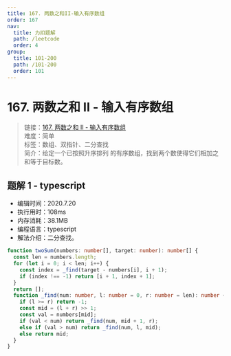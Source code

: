 ```yaml
---
title: 167. 两数之和II-输入有序数组
order: 167
nav:
  title: 力扣题解
  path: /leetcode
  order: 4
group:
  title: 101-200
  path: /101-200
  order: 101
---
```


# 167. 两数之和 II - 输入有序数组

> 链接：[167. 两数之和 II - 输入有序数组](https://leetcode-cn.com/problems/two-sum-ii-input-array-is-sorted/)  
> 难度：简单  
> 标签：数组、双指针、二分查找  
> 简介：给定一个已按照升序排列 的有序数组，找到两个数使得它们相加之和等于目标数。

## 题解 1 - typescript

- 编辑时间：2020.7.20
- 执行用时：108ms
- 内存消耗：38.1MB
- 编程语言：typescript
- 解法介绍：二分查找。

```typescript
function twoSum(numbers: number[], target: number): number[] {
  const len = numbers.length;
  for (let i = 0; i < len; i++) {
    const index = _find(target - numbers[i], i + 1);
    if (index !== -1) return [i + 1, index + 1];
  }
  return [];
  function _find(num: number, l: number = 0, r: number = len): number {
    if (l >= r) return -1;
    const mid = (l + r) >> 1;
    const val = numbers[mid];
    if (val < num) return _find(num, mid + 1, r);
    else if (val > num) return _find(num, l, mid);
    else return mid;
  }
}
```
